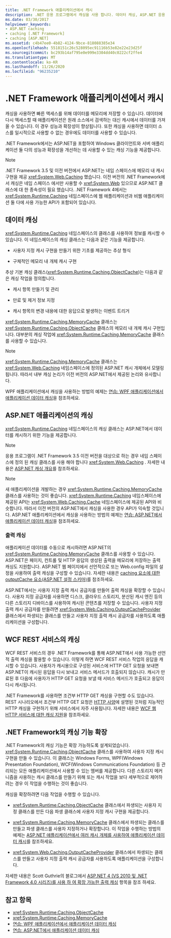 ```yaml
---
title: .NET Framework 애플리케이션에서 캐시
description: .NET 응용 프로그램에서 캐싱을 사용 합니다. 데이터 캐싱, ASP.NET 응용 프로그램의 캐싱 또는 WCF REST 서비스 및 .NET의 캐싱 확장에 대해 알아보세요.
ms.date: 03/30/2017
helpviewer_keywords:
- ASP.NET caching
- caching [.NET Framework]
- caching [ASP.NET]
ms.assetid: c4b47ee0-4b82-4124-9bce-818088385e34
ms.openlocfilehash: 5518151c26c528095ec91116b53e82e22e23d25f
ms.sourcegitcommit: bc293b14af795e0e999e3304dd40c0222cf2ffe4
ms.translationtype: MT
ms.contentlocale: ko-KR
ms.lasthandoff: 11/26/2020
ms.locfileid: "96235210"
---
```

# <a name="caching-in-net-framework-applications"></a>.NET Framework 애플리케이션에서 캐시

캐싱을 사용하면 빠른 액세스를 위해 데이터를 메모리에 저장할 수 있습니다. 데이터에 다시 액세스할 때 애플리케이션은 원래 소스에서 검색하는 대신 캐시에서 데이터를 가져올 수 있습니다. 이 경우 성능과 확장성이 향상됩니다. 또한 캐싱을 사용하면 데이터 소스를 일시적으로 사용할 수 없는 경우에도 데이터를 사용할 수 있습니다.

 .NET Framework에서는 ASP.NET을 포함하여 Windows 클라이언트와 서버 애플리케이션 둘 다의 성능과 확장성을 개선하는 데 사용할 수 있는 캐싱 기능을 제공합니다.

> [!NOTE]
> .NET Framework 3.5 및 이전 버전에서 ASP.NET는 네임 스페이스에 메모리 내 캐시 구현을 제공 <xref:System.Web.Caching> 했습니다. 이전 버전의 .NET Framework에서 캐싱은 네임 스페이스 에서만 사용할 수 <xref:System.Web> 있으므로 ASP.NET 클래스에 대 한 종속성이 필요 했습니다. .NET Framework 4에서는 <xref:System.Runtime.Caching> 네임스페이스에 웹 애플리케이션과 비웹 애플리케이션 둘 다에 사용 가능한 API가 포함되어 있습니다.

## <a name="caching-data"></a>데이터 캐싱

 <xref:System.Runtime.Caching> 네임스페이스의 클래스를 사용하여 정보를 캐시할 수 있습니다. 이 네임스페이스의 캐싱 클래스는 다음과 같은 기능을 제공합니다.

- 사용자 지정 캐시 구현을 만들기 위한 기초를 제공하는 추상 형식

- 구체적인 메모리 내 개체 캐시 구현

 추상 기본 캐싱 클래스(<xref:System.Runtime.Caching.ObjectCache>)는 다음과 같은 캐싱 작업을 정의합니다.

- 캐시 항목 만들기 및 관리

- 만료 및 제거 정보 지정

- 캐시 항목의 변경 내용에 대한 응답으로 발생하는 이벤트 트리거

 <xref:System.Runtime.Caching.MemoryCache> 클래스는 <xref:System.Runtime.Caching.ObjectCache> 클래스의 메모리 내 개체 캐시 구현입니다. 대부분의 캐싱 작업에 <xref:System.Runtime.Caching.MemoryCache> 클래스를 사용할 수 있습니다.

> [!NOTE]
> <xref:System.Runtime.Caching.MemoryCache> 클래스는 <xref:System.Web.Caching> 네임스페이스에 정의된 ASP.NET 캐시 개체에서 모델링됩니다. 따라서 내부 캐싱 논리가 이전 버전의 ASP.NET에서 제공된 논리와 유사합니다.

 WPF 애플리케이션에서 캐싱을 사용하는 방법의 예제는 [연습: WPF 애플리케이션에서 애플리케이션 데이터 캐싱](/dotnet/desktop/wpf/advanced/walkthrough-caching-application-data-in-a-wpf-application)을 참조하세요.

## <a name="caching-in-aspnet-applications"></a>ASP.NET 애플리케이션의 캐싱

 <xref:System.Runtime.Caching> 네임스페이스의 캐싱 클래스는 ASP.NET에서 데이터를 캐시하기 위한 기능을 제공합니다.

> [!NOTE]
> 응용 프로그램이 .NET Framework 3.5 이전 버전을 대상으로 하는 경우 네임 스페이스에 정의 된 캐싱 클래스를 사용 해야 합니다 <xref:System.Web.Caching> . 자세한 내용은 [ASP.NET 캐싱 개요](/previous-versions/aspnet/ms178597(v=vs.100))를 참조하세요.

> [!NOTE]
> 새 애플리케이션을 개발하는 경우 <xref:System.Runtime.Caching.MemoryCache> 클래스를 사용하는 것이 좋습니다. <xref:System.Runtime.Caching> 네임스페이스에 제공된 API는 <xref:System.Web.Caching.Cache> 네임스페이스에 제공된 API와 비슷합니다. 따라서 이전 버전의 ASP.NET에서 캐싱을 사용한 경우 API가 익숙할 것입니다. ASP.NET 애플리케이션에서 캐싱을 사용하는 방법의 예제는 [연습: ASP.NET에서 애플리케이션 데이터 캐싱](/previous-versions/ff477235(v=vs.100))을 참조하세요.

### <a name="output-caching"></a>출력 캐싱

 애플리케이션 데이터를 수동으로 캐시하려면 ASP.NET의 <xref:System.Runtime.Caching.MemoryCache> 클래스를 사용할 수 있습니다. ASP.NET은 페이지, 컨트롤 및 HTTP 응답의 생성된 출력을 메모리에 저장하는 출력 캐싱도 지원합니다. ASP.NET 웹 페이지에서 선언적으로 또는 Web.config 파일의 설정을 사용하여 출력 캐싱을 구성할 수 있습니다. 자세한 내용은 [caching 요소에 대한 outputCache 요소(ASP.NET 설정 스키마)](/previous-versions/dotnet/netframework-4.0/ms228124(v=vs.100))를 참조하세요.

 ASP.NET에서는 사용자 지정 출력 캐시 공급자를 만들어 출력 캐싱을 확장할 수 있습니다. 사용자 지정 공급자를 사용하면 디스크, 클라우드 스토리지, 분산된 캐시 엔진 등의 다른 스토리지 디바이스를 사용하여 캐시된 콘텐츠를 저장할 수 있습니다. 사용자 지정 출력 캐시 공급자를 만들려면 <xref:System.Web.Caching.OutputCacheProvider> 클래스에서 파생되는 클래스를 만들고 사용자 지정 출력 캐시 공급자를 사용하도록 애플리케이션을 구성합니다.

## <a name="caching-in-wcf-rest-services"></a>WCF REST 서비스의 캐싱

 WCF REST 서비스의 경우 .NET Framework를 통해 ASP.NET에서 사용 가능한 선언적 출력 캐싱을 활용할 수 있습니다. 이렇게 하면 WCF REST 서비스 작업의 응답을 캐시할 수 있습니다. 사용자가 캐시용으로 구성된 서비스에 HTTP GET 요청을 보내면 ASP.NET이 캐시된 응답을 다시 보내고 서비스 메서드가 호출되지 않습니다. 캐시가 만료된 후 다음에 사용자가 HTTP GET 요청을 보낼 때 서비스 메서드가 호출되고 응답이 다시 캐시됩니다.

 .NET Framework를 사용하면 조건부 HTTP GET 캐싱을 구현할 수도 있습니다. REST 시나리오에서 조건부 HTTP GET 요청은 [HTTP 사양](https://www.w3.org/Protocols/rfc2616/rfc2616.html)에 설명된 것처럼 지능적인 HTTP 캐싱을 구현하기 위해 서비스에서 자주 사용됩니다. 자세한 내용은 [WCF 웹 HTTP 서비스에 대한 캐싱 지원](../wcf/feature-details/caching-support-for-wcf-web-http-services.md)을 참조하세요.

## <a name="extending-caching-in-the-net-framework"></a>.NET Framework의 캐싱 기능 확장

 .NET Framework의 캐싱 기능은 확장 가능하도록 설계되었습니다. <xref:System.Runtime.Caching.ObjectCache> 클래스를 사용하여 사용자 지정 캐시 구현을 만들 수 있습니다. 이 클래스는 Windows Forms, WPF(Windows Presentation Foundation), WCF(Windows Communications Foundation) 등 관리되는 모든 애플리케이션에서 사용할 수 있는 멤버를 제공합니다. 다른 스토리지 메커니즘을 사용하는 캐시 클래스를 만들기 위해 또는 캐시 작업을 보다 세부적으로 제어하려는 경우 이 작업을 수행하는 것이 좋습니다.

 캐싱을 확장하려면 다음 작업을 수행할 수 있습니다.

- <xref:System.Runtime.Caching.ObjectCache> 클래스에서 파생되는 사용자 지정 클래스를 만든 다음 파생 클래스에 사용자 지정 캐시 구현을 제공합니다.

- <xref:System.Runtime.Caching.MemoryCache> 클래스에서 파생되는 클래스를 만들고 파생 클래스를 사용자 지정하거나 확장합니다. 이 작업을 수행하는 방법의 예제는 [ASP.NET 애플리케이션에서 여러 캐시 개체를 사용하여 애플리케이션 데이터 캐시](/archive/blogs/aspnetue/caching-application-data-by-using-multiple-cache-objects-in-an-asp-net-application)를 참조하세요.

- <xref:System.Web.Caching.OutputCacheProvider> 클래스에서 파생되는 클래스를 만들고 사용자 지정 출력 캐시 공급자를 사용하도록 애플리케이션을 구성합니다.

 자세한 내용은 Scott Guthrie의 블로그에서 [ASP.NET 4 (VS 2010 및 .NET Framework 4.0 시리즈)를 사용 하 여 확장 가능한 출력 캐싱](https://weblogs.asp.net/scottgu/extensible-output-caching-with-asp-net-4-vs-2010-and-net-4-0-series) 항목을 참조 하세요.

## <a name="see-also"></a>참고 항목

- <xref:System.Runtime.Caching.ObjectCache>
- <xref:System.Runtime.Caching.MemoryCache>
- [연습: WPF 애플리케이션에서 애플리케이션 데이터 캐싱](/dotnet/desktop/wpf/advanced/walkthrough-caching-application-data-in-a-wpf-application)
- [연습: ASP.NET에서 애플리케이션 데이터 캐싱](/previous-versions/ff477235(v=vs.100))
